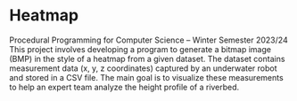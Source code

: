 # Heatmap
Procedural Programming for Computer Science – Winter Semester 2023/24
This project involves developing a program to generate a bitmap image (BMP) in the style of a heatmap from a given dataset. The dataset contains measurement data (x, y, z coordinates) captured by an underwater robot and stored in a CSV file.
The main goal is to visualize these measurements to help an expert team analyze the height profile of a riverbed.
